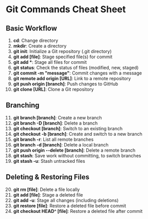 # Git Commands Cheat Sheet

## Basic Workflow
1. **cd**: Change directory
2. **mkdir**: Create a directory
3. **git init**: Initialize a Git repository (.git directory)
4. **git add [file]**: Stage specified file(s) for commit
5. **git add \***: Stage all files for commit
6. **git status**: Check the status of files (modified, new, staged)
7. **git commit -m "message"**: Commit changes with a message
8. **git remote add origin [URL]**: Link to a remote repository
9. **git push origin [branch]**: Push changes to GitHub
10. **git clone [URL]**: Clone a Git repository

## Branching
11. **git branch [branch]**: Create a new branch
12. **git branch -D [branch]**: Delete a branch
13. **git checkout [branch]**: Switch to an existing branch
14. **git checkout -b [branch]**: Create and switch to a new branch
15. **git branch -r**: List all remote branches
16. **git branch -d [branch]**: Delete a local branch
17. **git push origin --delete [branch]**: Delete a remote branch
18. **git stash**: Save work without committing, to switch branches
19. **git stash -u**: Stash untracked files

## Deleting & Restoring Files
20. **git rm [file]**: Delete a file locally
21. **git add [file]**: Stage a deleted file
22. **git add -u**: Stage all changes (including deletions)
23. **git restore [file]**: Restore a deleted file before commit
24. **git checkout HEAD^ [file]**: Restore a deleted file after commit
